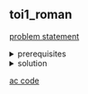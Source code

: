 ## toi1_roman
[problem statement](https://programming.in.th/tasks/toi1_roman)

<details>
  <summary>prerequisites</summary>
  <p><ins>brute force  / simulation</ins></p>
</details>

<details>
  <summary>solution</summary>
  <li> เนื่องจากจำนวนหน้า $d \leq 400$ ทำให้เราสามารถทำการคำนวนตรงๆได้เลย ซึ่งอาจทำได้หลายวิธี </li>
  <li> หนึ่งในวิธีคือการเก็บจำนวนเลขโรมันที่ใช้สำหรับเลขแต่ละหลัก เช่น เก็บเป็น tuple 5 ตัวเลข {i,v,x,l,c} แทนจำนวนเลขโรมันที่ใช้ <br>เช่น vii จะมี tuple เป็น {2,1,0,0,0} </li>
  <li> ทำอย่างนี้สำหรับเลขแต่ละหลัก โดยมี array of tuples แทนเลขโรมันเป็น {-,i,ii,iii,iv,v,vi,vii,viii,ix}, {-,x,xx,xxx,xl,l,lx,lxx,lxxx,xc}, และ {-,c,cc,ccc} ตามลำดับ</li>
  <li> จากนั้นทำการ loop ตั้งแต่เลข 1 ถึง d เพื่อคำนวนจำนวนเลขโรมันที่ใช้ประกอบกับการ mod เพื่อเอาค่าของแต่ละหลัก และหาผลรวมของเลขโรมันแต่ละเลข</li>
</details>

[ac code](./toi01_roman.cpp)
